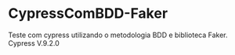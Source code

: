 # CypressComBDD-Faker

Teste com cypress utilizando o metodologia BDD e biblioteca Faker.
Cypress V.9.2.0

